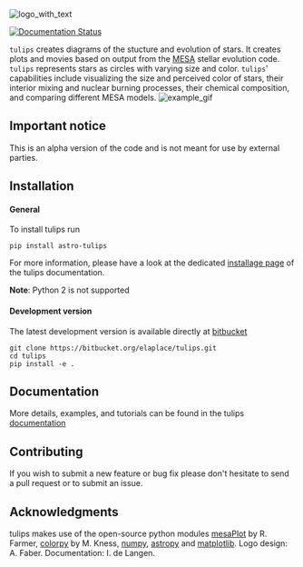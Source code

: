 ![logo_with_text](https://bitbucket.org/elaplace/tulips/raw/153ff99cad7cf514414969b85895892f05ee492a/tulips/logo/Tulips_acronym_text_transparent.png)

[![Documentation Status](https://readthedocs.org/projects/astro-tulips/badge/?version=latest)](https://astro-tulips.readthedocs.io/en/latest/?badge=latest)

`tulips` creates diagrams of the stucture and evolution of stars. It creates plots and movies based on output from 
the [MESA](http://mesa.sourceforge.net/) stellar evolution code. 
`tulips` represents stars as circles with varying size and color. 
`tulips`' capabilities include visualizing the size and perceived color of stars, their interior 
mixing and nuclear burning processes, their chemical composition, and comparing different MESA models.
![example_gif](https://bitbucket.org/elaplace/tulips/raw/153ff99cad7cf514414969b85895892f05ee492a/tulips/MESA_DIR_EXAMPLE/test_single_M10.5_movie.gif "Example mearings movie showing the evolution of 
a 10Msun star")

## Important notice
This is an alpha version of the code and is not meant for use by external parties.

## Installation
#### General
To install tulips run
```
pip install astro-tulips
```
For more information, please have a look at the dedicated 
[installage page](https://astro-tulips.readthedocs.io/en/latest/installation.html) of the tulips documentation.

**Note**: Python 2 is not supported

#### Development version
The latest development version is available directly at [bitbucket](https://bitbucket.org/elaplace/tulips)
```
git clone https://bitbucket.org/elaplace/tulips.git
cd tulips
pip install -e .
```

## Documentation
More details, examples, and tutorials can be found in the tulips [documentation](https://astro-tulips.readthedocs.io)

## Contributing
If you wish to submit a new feature or bug fix please don't hesitate to send a pull request or to submit an issue.

## Acknowledgments
tulips makes use of the open-source python modules [mesaPlot](https://github.com/rjfarmer/mesaplot) by R. Farmer, 
[colorpy](http://markkness.net/colorpy/ColorPy.html) by M. Kness, [numpy](https://numpy.org/), 
[astropy](https://www.astropy.org/) and 
[matplotlib](https://matplotlib.org/).
Logo design: A. Faber. Documentation: I. de Langen.

